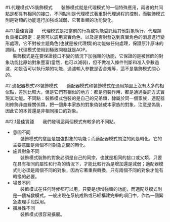 #1.代理模式VS裝飾模式
&nbsp;&nbsp;&nbsp;&nbsp;&nbsp;&nbsp;裝飾模式就是代理模式的一個特殊應用，兩者的共同點是都具有相同的接口，不同點則是代理模式著重對代理過程的控制，而裝飾模式則是對類的功能進行加強或減弱，它著重類的功能變化。

##1.1最佳實踐
&nbsp;&nbsp;&nbsp;&nbsp;&nbsp;&nbsp;代理模式是把當前的行為或功能委託給其他對象執行，代理類負責接口限定：是否可以調用真實角色，以及是否對發送到真實角色的消息進行變形處理，它不對被主題角色(也就是被代理類)的功能做任何處理，保證原汁原味的調用。代理模式使用到極致開發就是AOP。  
&nbsp;&nbsp;&nbsp;&nbsp;&nbsp;&nbsp;裝飾模式是在要保證接口不變的情況下加強類的功能，它保證的是被修飾的對象功能比原始對象豐富(當然，也可以減弱)，但不做准入條件判斷和准入參數過濾，如是否可以執行類的功能，過濾輸入參數是否合規等，這不是裝飾模式關心的。  


#2.適配器模式VS裝飾模式
&nbsp;&nbsp;&nbsp;&nbsp;&nbsp;&nbsp;適配器模式和裝飾模式在通用類圖上沒有太多的相似點，差別比較大，但是它們有相似的地方：都是包裝作用，都是通過委託方式實現其功能。不同點：裝飾模式包裝的是自己的兄弟類，隸屬於同一個家族，適配器則修飾非血緣關係類，把一個非本家族的對象偽裝成本家族的對象，注意是偽裝，因此它的本質還是非相同接口的對象。


##2.1最佳實踐
&nbsp;&nbsp;&nbsp;&nbsp;&nbsp;&nbsp;我們發現這兩個模式有較多的不同點。

- 意圖不同  
&nbsp;&nbsp;&nbsp;&nbsp;&nbsp;&nbsp;裝飾模式的意圖是加強對象的功能；而適配器模式關注的則是轉化，它的主要意圖是兩個不同對象之間的轉化。
- 施與對象不同  
&nbsp;&nbsp;&nbsp;&nbsp;&nbsp;&nbsp;裝飾模式裝飾的對象必須是自己的同宗，也就是相同的接口或父類，只要在具有相同的屬性和行為的情況下，才能比較行為是增加還是減弱；適配器模式則必須是兩個不同的對象，因為它著重與轉換，只有兩個不同的對象才能有轉換的必要。
- 場景不同  
&nbsp;&nbsp;&nbsp;&nbsp;&nbsp;&nbsp;裝飾模式在任何時候都可以用，只要是想增強類的功能，而適配器模式則是一個補救模式，一般出現在系統成熟或已經構建完畢的項目中，作為一個緊急處理手段採用。
- 擴展性不同  
&nbsp;&nbsp;&nbsp;&nbsp;&nbsp;&nbsp;裝飾模式很容易擴展。
